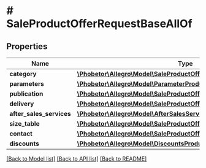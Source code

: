 # # SaleProductOfferRequestBaseAllOf

## Properties

Name | Type | Description | Notes
------------ | ------------- | ------------- | -------------
**category** | [**\Phobetor\Allegro\Model\SaleProductOfferRequestBaseAllOfCategory**](SaleProductOfferRequestBaseAllOfCategory.md) |  | [optional]
**parameters** | [**\Phobetor\Allegro\Model\ParameterProductOfferRequest[]**](ParameterProductOfferRequest.md) |  | [optional]
**publication** | [**\Phobetor\Allegro\Model\SaleProductOfferRequestBaseAllOfPublication**](SaleProductOfferRequestBaseAllOfPublication.md) |  | [optional]
**delivery** | [**\Phobetor\Allegro\Model\SaleProductOfferRequestBaseAllOfDelivery**](SaleProductOfferRequestBaseAllOfDelivery.md) |  | [optional]
**after_sales_services** | [**\Phobetor\Allegro\Model\AfterSalesServicesProductOfferRequest**](AfterSalesServicesProductOfferRequest.md) |  | [optional]
**size_table** | [**\Phobetor\Allegro\Model\SaleProductOfferRequestBaseAllOfSizeTable**](SaleProductOfferRequestBaseAllOfSizeTable.md) |  | [optional]
**contact** | [**\Phobetor\Allegro\Model\SaleProductOfferRequestBaseAllOfContact**](SaleProductOfferRequestBaseAllOfContact.md) |  | [optional]
**discounts** | [**\Phobetor\Allegro\Model\DiscountsProductOfferRequest**](DiscountsProductOfferRequest.md) |  | [optional]

[[Back to Model list]](../../README.md#models) [[Back to API list]](../../README.md#endpoints) [[Back to README]](../../README.md)
